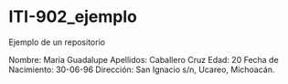 # ITI-902_ejemplo
Ejemplo de un repositorio

Nombre: María Guadalupe
Apellidos: Caballero Cruz
Edad: 20
Fecha de Nacimiento: 30-06-96
Dirección: San Ignacio s/n, Ucareo, Michoacán.
